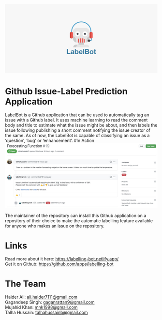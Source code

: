![Logo](documentation/bot_banner.png)
# Github Issue-Label Prediction Application
LabelBot is a Github application that can be used to automatically tag an issue with a Github label. It uses machine learning to read the comment body and title to estimate what the issue might be about, and then labels the issue following publishing a short comment notifying the issue creator of the same.  As of now, the LabelBot is capable of classifying an issue as a ‘question’, ‘bug’ or ‘enhancement’. 
#In Action
![Example](documentation/example.jpeg)

The maintainer of the repository can install this Github application on a repository of their choice to make the automatic labelling feature available for anyone who makes an issue on the repository.

# Links 
Read more about it here: <https://labelling-bot.netlify.app/>
<br>
Get it on Github:  <https://github.com/apps/labelling-bot>
# The Team
Haider Ali: [ali.haider7111@gmail.com](mailto:ali.haider7111@gmail.com)<br>
Gagandeep Singh: [gaganrattan9@gmail.com](mailto:gaganrattan9@gmail.com)<br>
Mujahid Khan:    [mnk1998@gmail.com](mailto:mnk1998@gmail.com)<br>
Talha Hussain:   [talhahussainb@gmail.com](mailto:talhahussainb@gmail.com)<br>
